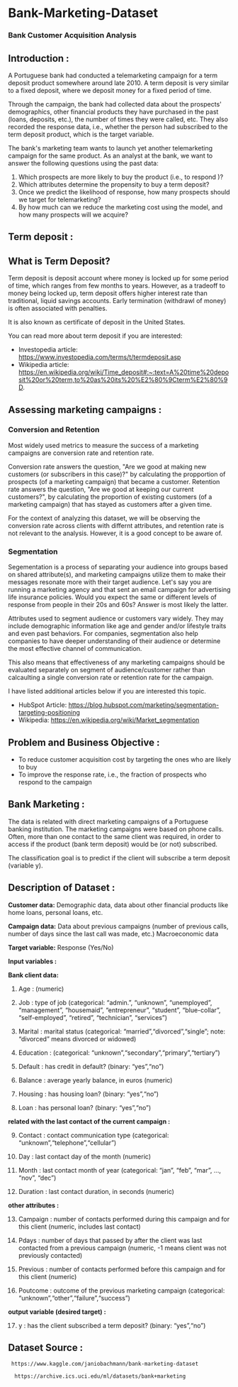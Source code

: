 # Bank-Marketing-Dataset
### Bank Customer Acquisition Analysis


## Introduction :
A Portuguese bank had conducted a telemarketing campaign for a term deposit product somewhere around late 2010. A term deposit is very similar to a fixed deposit, where we deposit money for a fixed period of time.

Through the campaign, the bank had collected data about the prospects' demographics, other financial products they have purchased in the past (loans, deposits, etc.), the number of times they were called, etc. They also recorded the response data, i.e., whether the person had subscribed to the term deposit product, which is the target variable.

The bank's marketing team wants to launch yet another telemarketing campaign for the same product. As an analyst at the bank, we want to answer the following questions using the past data:

   1. Which prospects are more likely to buy the product (i.e., to respond )?
   2. Which attributes determine the propensity to buy a term deposit?
   3. Once we predict the likelihood of response, how many prospects should we target for telemarketing?
   4. By how much can we reduce the marketing cost using the model, and how many prospects will we acquire?

## Term deposit :
## What is Term Deposit?
Term deposit is deposit account where money is locked up for some period of time, which ranges from few months to years. However, as a tradeoff to money being locked up, term deposit offers higher interest rate than traditional, liquid savings accounts. Early termination (withdrawl of money) is often associated with penalties.

It is also known as certificate of deposit in the United States.

You can read more about term deposit if you are interested:

  * Investopedia article: https://www.investopedia.com/terms/t/termdeposit.asp
  * Wikipedia article: https://en.wikipedia.org/wiki/Time_deposit#:~:text=A%20time%20deposit%20or%20term,to%20as%20its%20%E2%80%9Cterm%E2%80%9D.


## Assessing marketing campaigns :
### Conversion and Retention
Most widely used metrics to measure the success of a marketing campaigns are conversion rate and retention rate.

Conversion rate answers the question, "Are we good at making new customers (or subscribers in this case)?" by calculating the propportion of prospects (of a marketing campaign) that became a customer. Retention rate answers the question, "Are we good at keeping our current customers?", by calculating the proportion of existing customers (of a marketing campaign) that has stayed as customers after a given time.

For the context of analyzing this dataset, we will be observing the conversion rate across clients with differnt attributes, and retention rate is not relevant to the analysis. However, it is a good concept to be aware of.

### Segmentation
Segementation is a process of separating your audience into groups based on shared attribute(s), and marketing campaigns utilize them to make their messages resonate more with their target audience. Let's say you are running a marketing agency and that sent an email campaign for advertising life insurance policies. Would you expect the same or different levels of response from people in their 20s and 60s? Answer is most likely the latter.

Attributes used to segment audience or customers vary widely. They may include demographic information like age and gender and/or lifestyle traits and even past behaviors. For companies, segmentation also help companies to have deeper understanding of their audience or determine the most effective channel of communication.

This also means that effectiveness of any marketing campaigns should be evaluated separately on segment of audience/customer rather than calcaulting a single conversion rate or retention rate for the campaign.

I have listed additional articles below if you are interested this topic.

  * HubSpot Article: https://blog.hubspot.com/marketing/segmentation-targeting-positioning
  * Wikipedia: https://en.wikipedia.org/wiki/Market_segmentation

## Problem and Business Objective :
  * To reduce customer acquisition cost by targeting the ones who are likely to buy
  * To improve the response rate, i.e., the fraction of prospects who respond to the campaign

## Bank Marketing :
The data is related with direct marketing campaigns of a Portuguese banking institution. The marketing campaigns were based on phone calls. Often, more than one contact to the same client was required, in order to access if the product (bank term deposit) would be (or not) subscribed.

The classification goal is to predict if the client will subscribe a term deposit (variable y).

## Description of Dataset :

  **Customer data:** Demographic data, data about other financial products like home loans, personal loans, etc.

  **Campaign data:** Data about previous campaigns (number of previous calls, number of days since the last call was made, etc.) Macroeconomic data

  **Target variable:** Response (Yes/No)

  **Input variables :**

  **Bank client data:**

   1. Age : (numeric)

   2. Job : type of job (categorical: “admin.”, “unknown”, “unemployed”, “management”, “housemaid”, “entrepreneur”, “student”, “blue-collar”, “self-employed”, “retired”, “technician”, “services”)

   3. Marital : marital status (categorical: “married”,“divorced”,“single”; note: “divorced” means divorced or widowed)

   4. Education : (categorical: “unknown”,“secondary”,“primary”,“tertiary”)

   5. Default : has credit in default? (binary: “yes”,“no”)

   6. Balance : average yearly balance, in euros (numeric)

   7. Housing : has housing loan? (binary: “yes”,“no”)

   8. Loan : has personal loan? (binary: “yes”,“no”)


**related with the last contact of the current campaign :**

   9. Contact : contact communication type (categorical: “unknown”,“telephone”,“cellular”)

   10. Day : last contact day of the month (numeric)

   11. Month : last contact month of year (categorical: “jan”, “feb”, “mar”, …, “nov”, “dec”)

   12. Duration : last contact duration, in seconds (numeric)

**other attributes :**

   13. Campaign : number of contacts performed during this campaign and for this client (numeric, includes last contact)

   14. Pdays : number of days that passed by after the client was last contacted from a previous campaign (numeric, -1 means client was not previously contacted)

   15. Previous : number of contacts performed before this campaign and for this client (numeric)

   16. Poutcome : outcome of the previous marketing campaign (categorical: “unknown”,“other”,“failure”,“success”)

**output variable (desired target) :**

   17. y : has the client subscribed a term deposit? (binary: “yes”,“no”)

## Dataset Source :
     https://www.kaggle.com/janiobachmann/bank-marketing-dataset

      https://archive.ics.uci.edu/ml/datasets/bank+marketing
